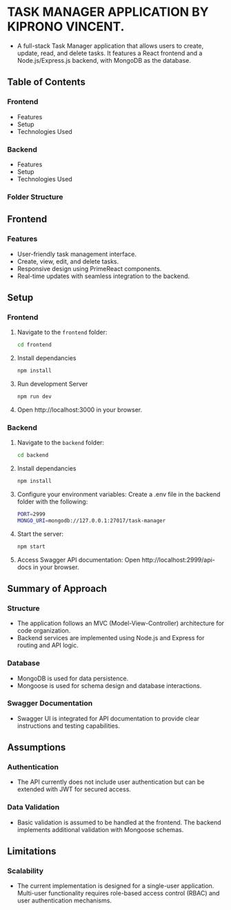 

# TASK MANAGER APPLICATION BY KIPRONO VINCENT. 

- A full-stack Task Manager application that allows users to create, update, read, and delete tasks. It features a React frontend and a Node.js/Express.js backend, with MongoDB as the database.

## Table of Contents

### Frontend

* Features
* Setup
* Technologies Used

### Backend

* Features
* Setup
* Technologies Used

### Folder Structure

## Frontend

### Features

- User-friendly task management interface.
- Create, view, edit, and delete tasks.
- Responsive design using PrimeReact components.
- Real-time updates with seamless integration to the backend.

## Setup

### Frontend

1. Navigate to the `frontend` folder:
   ```bash
   cd frontend
   ```
2. Install dependancies
   ```bash
   npm install
   ```
3. Run development Server
   ```bash
   npm run dev
   ```
4. Open http://localhost:3000 in your browser.

### Backend

1. Navigate to the `backend` folder:
   ```bash
   cd backend
   ```
2. Install dependancies
   ```bash
   npm install
   ```
3. Configure your environment variables: Create a .env file in the backend folder with the following:
   ```bash
   PORT=2999
   MONGO_URI=mongodb://127.0.0.1:27017/task-manager
   ```
4. Start the server:
   ```bash
   npm start
   ```
5. Access Swagger API documentation: Open http://localhost:2999/api-docs in your browser.

## Summary of Approach
### Structure 
- The application follows an MVC (Model-View-Controller) architecture for code organization.
- Backend services are implemented using Node.js and Express for routing and API logic.
### Database
- MongoDB is used for data persistence.
- Mongoose is used for schema design and database interactions.
### Swagger Documentation
- Swagger UI is integrated for API documentation to provide clear instructions and testing capabilities.
## Assumptions
### Authentication
- The API currently does not include user authentication but can be extended with JWT for secured access.
### Data Validation
- Basic validation is assumed to be handled at the frontend. The backend implements additional validation with Mongoose schemas.
## Limitations
### Scalability
- The current implementation is designed for a single-user application. Multi-user functionality requires role-based access control (RBAC) and user authentication mechanisms.